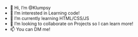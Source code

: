 - 👋 Hi, I’m @Klumpsy
- 👀 I’m interested in Learning code!
- 🌱 I’m currently learning HTML/CSS/JS
- 💞️ I’m looking to collaborate on Projects so I can learn more!
- 📫 You can DM me!

<!---
Klumpsy/Klumpsy is a ✨ special ✨ repository because its `README.md` (this file) appears on your GitHub profile.
You can click the Preview link to take a look at your changes.
--->
